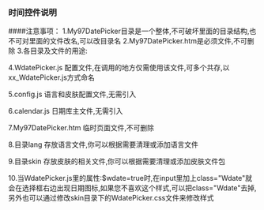 ﻿### 时间控件说明

####注意事项：
1.My97DatePicker目录是一个整体,不可破坏里面的目录结构,也不可对里面的文件改名,可以改目录名
2.My97DatePicker.htm是必须文件,不可删除
3.各目录及文件的用途:

4.WdatePicker.js 配置文件,在调用的地方仅需使用该文件,可多个共存,以xx_WdatePicker.js方式命名

5.config.js 语言和皮肤配置文件,无需引入

6.calendar.js 日期库主文件,无需引入

7.My97DatePicker.htm 临时页面文件,不可删除

8.目录lang 存放语言文件,你可以根据需要清理或添加语言文件

9.目录skin 存放皮肤的相关文件,你可以根据需要清理或添加皮肤文件包

10.当WdatePicker.js里的属性:$wdate=true时,在input里加上class="Wdate"就会在选择框右边出现日期图标,如果您不喜欢这个样式,可以把class="Wdate"去掉,另外也可以通过修改skin目录下的WdatePicker.css文件来修改样式
